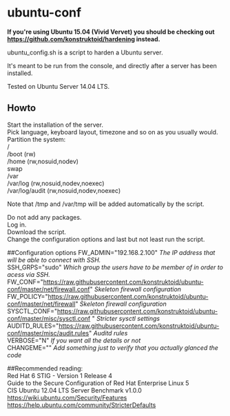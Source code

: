 ubuntu-conf  
===========
**If you're using Ubuntu 15.04 (Vivid Vervet) you should be checking out https://github.com/konstruktoid/hardening instead.**  

ubuntu_config.sh is a script to harden a Ubuntu server.  

It's meant to be run from the console, and directly after a server has been installed.      
  
Tested on Ubuntu Server 14.04 LTS.    

## Howto
Start the installation of the server.    
Pick language, keyboard layout, timezone and so on as you usually would.
Partition the system:    
/    
/boot (rw)    
/home (rw,nosuid,nodev)    
swap    
/var     
/var/log (rw,nosuid,nodev,noexec)    
/var/log/audit (rw,nosuid,nodev,noexec)   

Note that /tmp and /var/tmp will be added automatically by the script.

Do not add any packages.    
Log in.     
Download the script.     
Change the configuration options and last but not least run the script.    

##Configuration options
FW_ADMIN="192.168.2.100" *The IP address that will be able to connect with SSH.*  
SSH_GRPS="sudo" *Which group the users have to be member of in order to acess via SSH.*  
FW_CONF="https://raw.githubusercontent.com/konstruktoid/ubuntu-conf/master/net/firewall.conf" *Skeleton firewall configuration*  
FW_POLICY="https://raw.githubusercontent.com/konstruktoid/ubuntu-conf/master/net/firewall" *Skeleton firewall configuration*  
SYSCTL_CONF="https://raw.githubusercontent.com/konstruktoid/ubuntu-conf/master/misc/sysctl.conf " *Stricter sysctl settings*  
AUDITD_RULES="https://raw.githubusercontent.com/konstruktoid/ubuntu-conf/master/misc/audit.rules" *Auditd rules*    
VERBOSE="N" *If you want all the details or not*     
CHANGEME="" *Add something just to verify that you actually glanced the code*    
      
##Recommended reading:  
Red Hat 6 STIG - Version 1 Release 4    
Guide to the Secure Configuration of Red Hat Enterprise Linux 5    
CIS Ubuntu 12.04 LTS Server Benchmark v1.0.0    
https://wiki.ubuntu.com/Security/Features     
https://help.ubuntu.com/community/StricterDefaults        


